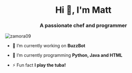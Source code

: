<h1 align="center">Hi 👋, I'm Matt</h1>
<h3 align="center">A passionate chef and programmer</h3>

<p align="left"> <img src="https://komarev.com/ghpvc/?username=zamora09&label=Profile%20views&color=0e75b6&style=flat" alt="zamora09" /> </p>

- 🔭 I’m currently working on **BuzzBot**

- 🌱 I’m currently programming **Python, Java and HTML**

- ⚡ Fun fact **I play the tuba!**
